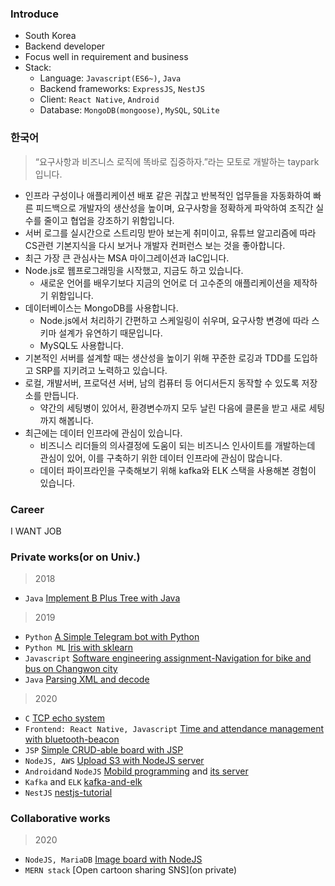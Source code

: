 ### Introduce
- South Korea
- Backend developer
- Focus well in requirement and business
- Stack: 
  - Language: `Javascript(ES6~)`, `Java`
  - Backend frameworks: `ExpressJS`, `NestJS`
  - Client: `React Native`, `Android`
  - Database: `MongoDB(mongoose)`, `MySQL`, `SQLite`

### 한국어

> “요구사항과 비즈니스 로직에 똑바로 집중하자.”라는 모토로 개발하는 taypark입니다.
- 인프라 구성이나 애플리케이션 배포 같은 귀찮고 반복적인 업무들을 자동화하여 빠른 피드백으로 개발자의 생산성을 높이며, 요구사항을 정확하게 파악하여 조직간 실수를 줄이고 협업을 강조하기 위함입니다. 
- 서버 로그를 실시간으로 스트리밍 받아 보는게 취미이고, 유튜브 알고리즘에 따라 CS관련 기본지식을 다시 보거나 개발자 컨퍼런스 보는 것을 좋아합니다. 
- 최근 가장 큰 관심사는 MSA 마이그레이션과 IaC입니다.
- Node.js로 웹프로그래밍을 시작했고, 지금도 하고 있습니다.  
  - 새로운 언어를 배우기보다 지금의 언어로 더 고수준의 애플리케이션을 제작하기 위함입니다. 
- 데이터베이스는 MongoDB를 사용합니다. 
  - Node.js에서 처리하기 간편하고 스케일링이 쉬우며, 요구사항 변경에 따라 스키마 설계가 유연하기 때문입니다. 
  - MySQL도 사용합니다.
- 기본적인 서버를 설계할 때는 생산성을 높이기 위해 꾸준한 로깅과 TDD를 도입하고 SRP를 지키려고 노력하고 있습니다. 
- 로컬, 개발서버, 프로덕션 서버, 남의 컴퓨터 등 어디서든지 동작할 수 있도록 저장소를 만듭니다. 
  - 약간의 세팅병이 있어서, 환경변수까지 모두 날린 다음에 클론을 받고 새로 세팅까지 해봅니다.
- 최근에는 데이터 인프라에 관심이 있습니다. 
  - 비즈니스 리더들의 의사결정에 도움이 되는 비즈니스 인사이트를 개발하는데 관심이 있어, 이를 구축하기 위한 데이터 인프라에 관심이 많습니다. 
  - 데이터 파이프라인을 구축해보기 위해 kafka와 ELK 스택을 사용해본 경험이 있습니다. 

### Career

I WANT JOB

### Private works(or on Univ.)

> 2018
- `Java` [Implement B Plus Tree with Java](https://github.com/TayPark/BPlusTree)

> 2019
- `Python` [A Simple Telegram bot with Python](https://github.com/TayPark/stupid-bot)
- `Python ML` [Iris with sklearn](https://github.com/TayPark/portpolio/tree/master/ML)
- `Javascript` [Software engineering assignment-Navigation for bike and bus on Changwon city](https://github.com/TayPark/CWNU19SE_2B)
- `Java` [Parsing XML and decode](https://github.com/TayPark/portpolio/tree/master/xLang)

> 2020
- `C` [TCP echo system](https://github.com/TayPark/tcp-echo-Clang)
- `Frontend: React Native, Javascript` [Time and attendance management with bluetooth-beacon](https://github.com/chisacam/dbeacon)
- `JSP` [Simple CRUD-able board with JSP](https://github.com/TayPark/JSPProject)
- `NodeJS, AWS` [Upload S3 with NodeJS server](https://github.com/TayPark/node-formidable-s3)
- `Android`and `NodeJS` [Mobild programming](https://github.com/TayPark/mp-stil-android) and [its server](https://github.com/TayPark/mp-server)
- `Kafka` and `ELK` [kafka-and-elk](https://github.com/TayPark/kafka-and-elk-example)
- `NestJS` [nestjs-tutorial](https://github.com/TayPark/nestjs-tutorial)

### Collaborative works
> 2020
- `NodeJS, MariaDB` [Image board with NodeJS](https://github.com/TayPark/lunarcat-lagacy)
- `MERN stack` [Open cartoon sharing SNS](on private)
